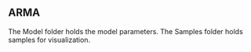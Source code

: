 ## ARMA
The Model folder holds the model parameters.
The Samples folder holds samples for visualization.
